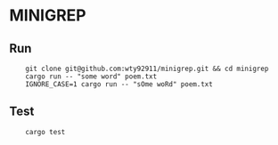 # MINIGREP

## Run

```shell
    git clone git@github.com:wty92911/minigrep.git && cd minigrep
    cargo run -- "some word" poem.txt
    IGNORE_CASE=1 cargo run -- "sOme woRd" poem.txt
```

## Test
```shell
    cargo test
```